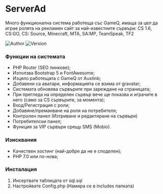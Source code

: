 # ServerAd
Много функционална система работеща със GameQ, имаща за цел да играе ролята на рекламен сайт за най-известните сървъри: CS 1.6, CS:GO, CS: Source, Minecraft, MTA, SA:MP, TeamSpeak, TF2

![Author](https://img.shields.io/badge/Author-HybridMind-darkred?style=flat-square)
![Version](https://img.shields.io/badge/Version-2.0.0-green?style=flat-square)

### Функции на системата
- PHP Router (SEO линкове);
- Използва Bootstrap 5 и FontAwesome;
- Изцяло работещата с GameQ от Austinb;
- Добавени са аватари, информацията се взима от gravatar;
- Системата обновява сървърите при зареждане на страницата;
- При прегледа на определен сървър вече ще показва и играчите в него (само за CS сървърите, за момента);
- Вход/Регистрация с роли;
- Добавяне/преманване на роля на потребителя;
- Контролен панел (Изтриване и редактиране на сървъри)
- Потребителски панел;
- Функция за VIP сървъри срещу SMS (Mobio).


### Изисквания
- Качествен хостинг (най-добре да не е споделен);
- PHP 7.0 или по-нова;

### Инсталация
1. Инсертвате таблицата от sql.sql
2. Настройвате Config.php (Намира се в includes папката)
